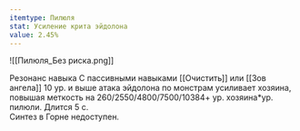 ```yaml
---
itemtype: Пилюля
stat: Усиление крита эйдолона
value: 2.45%
---
```

![[Пилюля_Без риска.png]]

Резонанс навыка
С пассивными навыками [[Очистить]] или [[Зов ангела]] 10 ур. и выше атака эйдолона по монстрам усиливает хозяина, повышая меткость на 260/2550/4800/7500/10384+ ур. хозяина\*ур. пилюли. Длится 5 с.  
Синтез в Горне недоступен.
